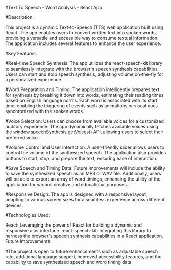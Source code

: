 #Text To Speech - Word Analysis - React App

#Description:

This project is a dynamic Text-to-Speech (TTS) web application built using React. The app enables users to convert written text into spoken words, providing a versatile and accessible way to consume textual information. The application includes several features to enhance the user experience.

#Key Features:

#Real-time Speech Synthesis: The app utilizes the react-speech-kit library to seamlessly integrate with the browser's speech synthesis capabilities. Users can start and stop speech synthesis, adjusting volume on-the-fly for a personalized experience.

#Word Preparation and Timing: The application intelligently prepares text for synthesis by breaking it down into words, estimating their reading times based on English language norms. Each word is associated with its start time, enabling the triggering of events such as animations or visual cues synchronized with the spoken words.

#Voice Selection: Users can choose from available voices for a customized auditory experience. The app dynamically fetches available voices using the window.speechSynthesis.getVoices() API, allowing users to select their preferred voice.

#Volume Control and User Interaction: A user-friendly slider allows users to control the volume of the synthesized speech. The application also provides buttons to start, stop, and prepare the text, ensuring ease of interaction.

#Save Speech and Timing Data: Future improvements will include the ability to save the synthesized speech as an MP3 or WAV file. Additionally, users will be able to export an array of word timings, enhancing the utility of the application for various creative and educational purposes.

#Responsive Design: The app is designed with a responsive layout, adapting to various screen sizes for a seamless experience across different devices.

#Technologies Used:

React: Leveraging the power of React for building a dynamic and responsive user interface. react-speech-kit: Integrating this library to harness the browser's speech synthesis capabilities in a React application. Future Improvements:

#The project is open to future enhancements such as adjustable speech rate, additional language support, improved accessibility features, and the capability to save synthesized speech and word timing data.
